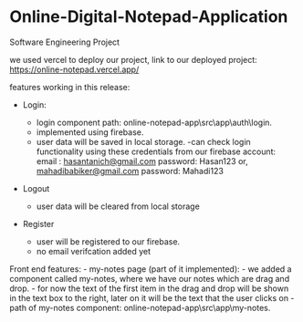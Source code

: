 # Online-Digital-Notepad-Application
Software Engineering Project

we used vercel to deploy our project,
link to our deployed project: https://online-notepad.vercel.app/

features working in this release:

  - Login:
    - login component path: online-notepad-app\src\app\auth\login.
    - implemented using firebase.
    - user data will be saved in local storage.
        -can check login functionality using these credentials from our firebase account:
          email : hasantanich@gmail.com
          password: Hasan123
          or,
          mahadibabiker@gmail.com
          password: Mahadi123

  - Logout
    - user data will be cleared from local storage

  - Register
    - user will be registered to our firebase.
    - no email verifcation added yet
  
  
Front end features:
    - my-notes page (part of it implemented):
        - we added a component called my-notes, where we have our notes which are drag and drop.
        - for now the text of the first item in the drag and drop will be shown in the text box to the right,
        later on it will be the text that the user clicks on
        - path of my-notes component: online-notepad-app\src\app\my-notes.
